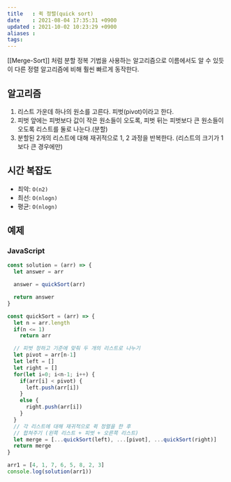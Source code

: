 ```yaml
---
title   : 퀵 정렬(quick sort) 
date    : 2021-08-04 17:35:31 +0900
updated : 2021-10-02 10:23:29 +0900
aliases : 
tags:
---
```

[[Merge-Sort]] 처럼 분할 정복 기법을 사용하는 알고리즘으로 이름에서도 알 수 있듯이 다른 정렬 알고리즘에 비해 훨씬 빠르게 동작한다.  

## 알고리즘  
1. 리스트 가운데 하나의 원소를 고른다. 피벗(pivot)이라고 한다.  
2. 피벗 앞에는 피벗보다 값이 작은 원소들이 오도록, 피벗 뒤는 피벗보다 큰 원소들이 오도록 리스트를 둘로 나눈다.(분할)  
3. 분할된 2개의 리스트에 대해 재귀적으로 1, 2 과정을 반복한다. (리스트의 크기가 1보다 큰 경우에만)  
	 
## 시간 복잡도  
- 최악: `O(n2)`
- 최선: `O(nlogn)`
- 평균: `O(nlogn)`

## 예제  
### JavaScript
```javascript
const solution = (arr) => {
  let answer = arr

  answer = quickSort(arr)

  return answer
}

const quickSort = (arr) => {
  let n = arr.length
  if(n <= 1) 
    return arr 

  // 피벗 정하고 기준에 맞춰 두 개의 리스트로 나누기 
  let pivot = arr[n-1]
  let left = []
  let right = []
  for(let i=0; i<n-1; i++) {
    if(arr[i] < pivot) {
      left.push(arr[i])
    }
    else {
      right.push(arr[i])
    }
  }
  // 각 리스트에 대해 재귀적으로 퀵 정렬을 한 후 
  // 합쳐주기 (왼쪽 리스트 + 피벗 + 오른쪽 리스트)
  let merge = [...quickSort(left), ...[pivot], ...quickSort(right)]
  return merge
}

arr1 = [4, 1, 7, 6, 5, 8, 2, 3]
console.log(solution(arr1))
```
